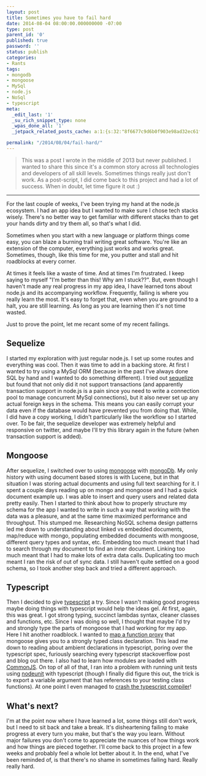 ```yaml
---
layout: post
title: Sometimes you have to fail hard
date: 2014-08-04 08:00:00.000000000 -07:00
type: post
parent_id: '0'
published: true
password: ''
status: publish
categories:
- Rants
tags:
- mongodb
- mongoose
- MySql
- node.js
- NoSql
- typescript
meta:
  _edit_last: '1'
  _su_rich_snippet_type: none
  _wpas_done_all: '1'
  _jetpack_related_posts_cache: a:1:{s:32:"8f6677c9d6b0f903e98ad32ec61f8deb";a:2:{s:7:"expires";i:1561696411;s:7:"payload";a:3:{i:0;a:1:{s:2:"id";i:2635;}i:1;a:1:{s:2:"id";i:3477;}i:2;a:1:{s:2:"id";i:4244;}}}}

permalink: "/2014/08/04/fail-hard/"
---
```

> This was a post I wrote in the middle of 2013 but never published. I wanted to share this since it's a common story across all technologies and developers of all skill levels. Sometimes things really just don't work. As a post-script, I did come back to this project and had a lot of success. When in doubt, let time figure it out :)

* * *

For the last couple of weeks, I've been trying my hand at the node.js ecosystem. I had an app idea but I wanted to make sure I chose tech stacks wisely. There's no better way to get familiar with different stacks than to get your hands dirty and try them all, so that's what I did.

Sometimes when you start with a new language or platform things come easy, you can blaze a burning trail writing great software. You're like an extension of the computer, everything just works and works great. Sometimes, though, like this time for me, you putter and stall and hit roadblocks at every corner.

At times it feels like a waste of time. And at times I'm frustrated. I keep saying to myself "I'm better than this! Why am I stuck??". But, even though I haven't made any real progress in my app idea, I have learned tons about node.js and its accompanying workflow. Frequently, failing is where you really learn the most. It's easy to forget that, even when you are ground to a halt, you are still learning. As long as you are learning then it's not time wasted.

Just to prove the point, let me recant some of my recent failings.

## Sequelize

I started my exploration with just regular node.js. I set up some routes and everything was cool. Then it was time to add in a backing store. At first I wanted to try using a MySql ORM (because in the past I've always done SQL by hand and I wanted to do something different). I tried out [sequelize](http://www.sequelizejs.com/) but found that not only did it not support transactions (and apparently transaction support in node.js is a pain since you need to write a connection pool to manage concurrent MySql connections), but it also never set up any actual foreign keys in the schema. This means you can easily corrupt your data even if the database would have prevented you from doing that. While, I did have a copy working, I didn't particularly like the workflow so I started over. To be fair, the sequelize developer was extremely helpful and responsive on twitter, and maybe I'll try this library again in the future (when transaction support is added).

## Mongoose

After sequelize, I switched over to using [mongoose](http://mongoosejs.com/) with [mongoDb](http://www.mongodb.org/). My only history with using document based stores is with Lucene, but in that situation I was storing actual documents and using full text searching for it. I spent a couple days reading up on mongo and mongoose and I had a quick document example up. I was able to insert and query users and related data pretty easily. Then I started to think about how to properly structure my schema for the app I wanted to write in such a way that working with the data was a pleasure, and at the same time maximized performance and throughput. This stumped me. Researching NoSQL schema design patterns led me down to understanding about linked vs embedded documents, map/reduce with mongo, populating embedded documents with mongoose, different query types and syntax, etc. Embedding too much meant that I had to search through my document to find an inner document. Linking too much meant that I had to make lots of extra data calls. Duplicating too much meant I ran the risk of out of sync data. I still haven't quite settled on a good schema, so I took another step back and tried a different approach.

## Typescript

Then I decided to give [typescript](http://www.typescriptlang.org/) a try. Since I wasn't making good progress maybe doing things with typescript would help the ideas gel. At first, again, this was great. I got strong typing, succinct lambdas syntax, cleaner classes and functions, etc. Since I was doing so well, I thought that maybe I'd try and strongly type the parts of mongoose that I had working for my app. Here I hit another roadblock. I wanted to [map a function proxy](http://typescript.codeplex.com/discussions/436705) that mongoose gives you to a strongly typed class declaration. This lead me down to reading about ambient declarations in typescript, poring over the typescript spec, furiously searching every typescript stackoverflow post and blog out there. I also had to learn how modules are loaded with [CommonJS](http://www.commonjs.org/). On top of all of that, I ran into a problem with running unit tests using [nodeunit](https://github.com/caolan/nodeunit) with typescript (though I finally did figure this out, the trick is to export a variable argument that has references to your testing class functions). At one point I even managed to [crash the typescript compiler](http://stackoverflow.com/questions/15398787/create-newable-class-from-library)!

## What's next?

I'm at the point now where I have learned a lot, some things still don't work, but I need to sit back and take a break. It's disheartening failing to make progress at every turn you make, but that's the way you learn. Without major failures you don't come to appreciate the nuances of how things work and how things are pieced together. I'll come back to this project in a few weeks and probably feel a whole lot better about it. In the end, what I've been reminded of, is that there's no shame in sometimes failing hard. Really really hard.

